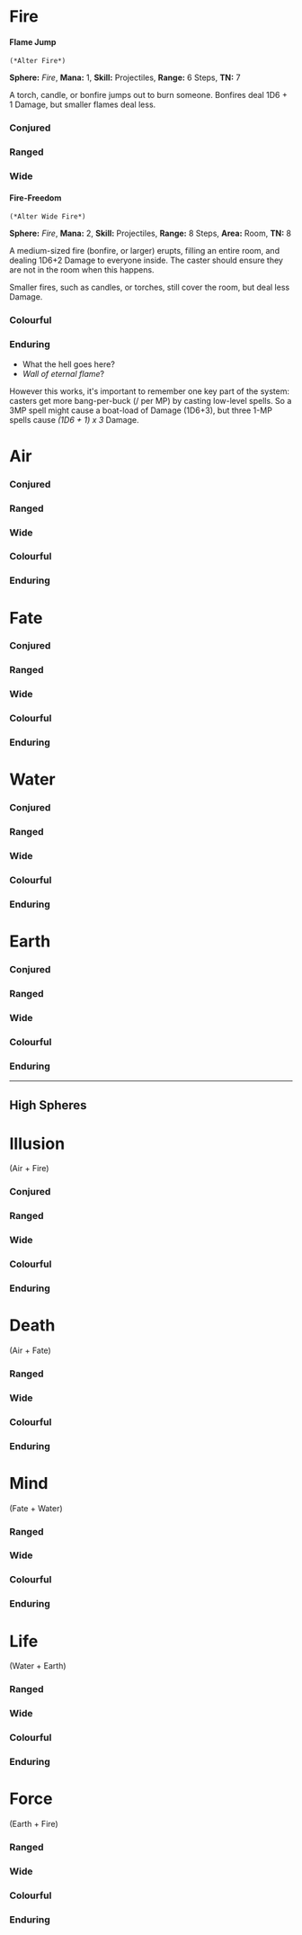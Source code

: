 # Fire

#### Flame Jump
    (*Alter Fire*)

**Sphere:** *Fire*, **Mana:** 1, **Skill:** Projectiles, **Range:** 6 Steps, **TN:** 7

A torch, candle, or bonfire jumps out to burn someone.
Bonfires deal 1D6 + 1 Damage, but smaller flames deal less.

### Conjured

### Ranged

### Wide

#### Fire-Freedom
    (*Alter Wide Fire*)

**Sphere:** *Fire*, **Mana:** 2, **Skill:** Projectiles, **Range:** 8 Steps, **Area:** Room, **TN:** 8

A medium-sized fire (bonfire, or larger) erupts, filling an entire room, and dealing 1D6+2 Damage to everyone inside.
The caster should ensure they are not in the room when this happens.

Smaller fires, such as candles, or torches, still cover the room, but deal less Damage.

### Colourful

### Enduring

- What the hell goes here?
- *Wall of eternal flame*?

However this works, it's important to remember one key part of the system: casters get more bang-per-buck (/ per MP) by casting low-level spells.
So a 3MP spell might cause a boat-load of Damage (1D6+3), but three 1-MP spells cause *(1D6 + 1) x 3* Damage.

# Air

### Conjured

### Ranged

### Wide

### Colourful

### Enduring

# Fate

### Conjured

### Ranged

### Wide

### Colourful

### Enduring

# Water

### Conjured

### Ranged

### Wide

### Colourful

### Enduring


# Earth

### Conjured

### Ranged

### Wide

### Colourful

### Enduring


---
High Spheres
---

# Illusion
(Air + Fire)

### Conjured

### Ranged

### Wide

### Colourful

### Enduring


# Death
(Air + Fate)



### Ranged

### Wide

### Colourful

### Enduring

# Mind

(Fate + Water)



### Ranged

### Wide

### Colourful

### Enduring

# Life

(Water + Earth)



### Ranged

### Wide

### Colourful

### Enduring

# Force

(Earth + Fire)


### Ranged

### Wide

### Colourful

### Enduring


